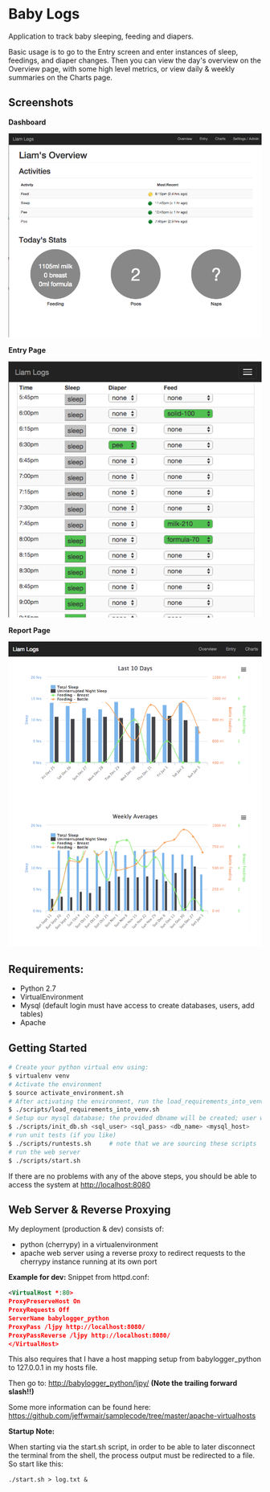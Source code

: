 # Baby Logs
Application to track baby sleeping, feeding and diapers.

Basic usage is to go to the Entry screen and enter instances of sleep, feedings, and diaper changes.  Then you can view the day's overview on the Overview page, with some high level metrics, or view daily & weekly summaries on the Charts page.

## Screenshots

**Dashboard**

![Alt text](/docs/DashboardPage.png)

**Entry Page**

![Alt text](/docs/EntryPage.png)

**Report Page**

![Alt text](/docs/ReportPage.png)

## Requirements:

* Python 2.7
* VirtualEnvironment
* Mysql (default login must have access to create databases, users, add tables)
* Apache

## Getting Started

```bash
# Create your python virtual env using:
$ virtualenv venv
# Activate the environment
$ source activate_environment.sh
# After activating the environment, run the load_requirements_into_venv script.
$ ./scripts/load_requirements_into_venv.sh
# Setup our mysql database; the provided dbname will be created; user will be created and assigned to the db
$ ./scripts/init_db.sh <sql_user> <sql_pass> <db_name> <mysql_host>
# run unit tests (if you like)
$ ./scripts/runtests.sh     # note that we are sourcing these scripts
# run the web server
$ ./scripts/start.sh
```

If there are no problems with any of the above steps, you should be able to access the system at [http://localhost:8080](http://localhost:8080)

## Web Server &  Reverse Proxying
My deployment (production & dev) consists of:
* python (cherrypy) in a virtualenvironment
* apache web server using a reverse proxy to redirect requests to the cherrypy instance running at its own port

**Example for dev:**
Snippet from httpd.conf:

```xml
<VirtualHost *:80>
ProxyPreserveHost On
ProxyRequests Off
ServerName babylogger_python
ProxyPass /ljpy http://localhost:8080/
ProxyPassReverse /ljpy http://localhost:8080/
</VirtualHost>
```

This also requires that I have a host mapping setup from babylogger_python to 127.0.0.1 in my hosts file.

Then go to: [http://babylogger_python/ljpy/](http://babylogger_python/ljpy/) **(Note the trailing forward slash!!)**

Some more information can be found here: https://github.com/jeffwmair/samplecode/tree/master/apache-virtualhosts

**Startup Note:**

When starting via the start.sh script, in order to be able to later disconnect the terminal from the shell, the process output must be redirected to a file.  So start like this:

```shell
./start.sh > log.txt &
```

